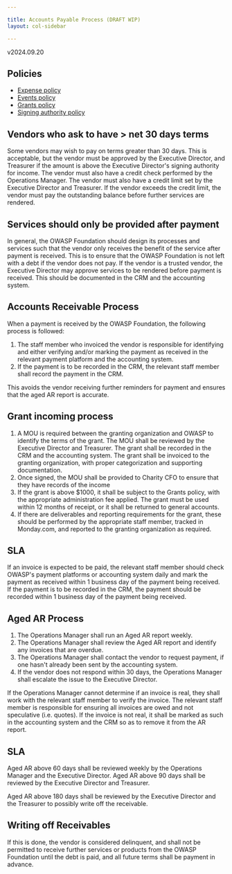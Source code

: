 ```yaml
---

title: Accounts Payable Process (DRAFT WIP)
layout: col-sidebar

---
```

v2024.09.20

## Policies

- [Expense policy](https://owasp.org/www-policy/operational/expense-reimbursement)
- [Events policy](https://owasp.org/www-policy/operational/events)
- [Grants policy](https://owasp.org/www-policy/operational/grants)
- [Signing authority policy](https://owasp.org/www-policy/operational/signatory2)

## Vendors who ask to have > net 30 days terms

Some vendors may wish to pay on terms greater than 30 days. This is acceptable, but the vendor must be approved by the Executive Director, and Treasurer if the amount is above the Executive Director's signing authority for income. The vendor must also have a credit check performed by the Operations Manager. The vendor must also have a credit limit set by the Executive Director and Treasurer. If the vendor exceeds the credit limit, the vendor must pay the outstanding balance before further services are rendered.

## Services should only be provided after payment

In general, the OWASP Foundation should design its processes and services such that the vendor only receives the benefit of the service after payment is received. This is to ensure that the OWASP Foundation is not left with a debt if the vendor does not pay. If the vendor is a trusted vendor, the Executive Director may approve services to be rendered before payment is received. This should be documented in the CRM and the accounting system.

## Accounts Receivable Process

When a payment is received by the OWASP Foundation, the following process is followed:

1. The staff member who invoiced the vendor is responsible for identifying and either verifying and/or marking the payment as received in the relevant payment platform and the accounting system.  
2. If the payment is to be recorded in the CRM, the relevant staff member shall record the payment in the CRM.

This avoids the vendor receiving further reminders for payment and ensures that the aged AR report is accurate.

## Grant incoming process

1. A MOU is required between the granting organization and OWASP to identify the terms of the grant. The MOU shall be reviewed by the Executive Director and Treasurer. The grant shall be recorded in the CRM and the accounting system. The grant shall be invoiced to the granting organization, with proper categorization and supporting documentation.
2. Once signed, the MOU shall be provided to Charity CFO to ensure that they have records of the income
3. If the grant is above $1000, it shall be subject to the Grants policy, with the appropriate administration fee applied. The grant must be used within 12 months of receipt, or it shall be returned to general accounts.
4. If there are deliverables and reporting requirements for the grant, these should be performed by the appropriate staff member, tracked in Monday.com, and reported to the granting organization as required.

## SLA

If an invoice is expected to be paid, the relevant staff member should check OWASP's payment platforms or accounting system daily and mark the payment as received within 1 business day of the payment being received. If the payment is to be recorded in the CRM, the payment should be recorded within 1 business day of the payment being received.

## Aged AR Process

1. The Operations Manager shall run an Aged AR report weekly.
2. The Operations Manager shall review the Aged AR report and identify any invoices that are overdue.
3. The Operations Manager shall contact the vendor to request payment, if one hasn't already been sent by the accounting system.
4. If the vendor does not respond within 30 days, the Operations Manager shall escalate the issue to the Executive Director.

If the Operations Manager cannot determine if an invoice is real, they shall work with the relevant staff member to verify the invoice. The relevant staff member is responsible for ensuring all invoices are owed and not speculative (i.e. quotes). If the invoice is not real, it shall be marked as such in the accounting system and the CRM so as to remove it from the AR report.

## SLA

Aged AR above 60 days shall be reviewed weekly by the Operations Manager and the Executive Director.
Aged AR above 90 days shall be reviewed by the Executive Director and Treasurer.

Aged AR above 180 days shall be reviewed by the Executive Director and the Treasurer to possibly write off the receivable.

## Writing off Receivables

If this is done, the vendor is considered delinquent, and shall not be permitted to receive further services or products from the OWASP Foundation until the debt is paid, and all future terms shall be payment in advance.
